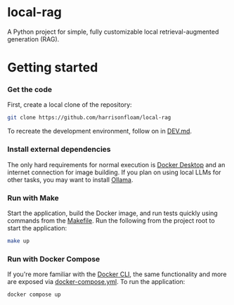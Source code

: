 # local-rag

A Python project for simple, fully customizable local retrieval-augmented generation (RAG).

# Getting started

### Get the code

First, create a local clone of the repository:
```bash
git clone https://github.com/harrisonfloam/local-rag
```

To recreate the development environment, follow on in [DEV.md](DEV.md).

### Install external dependencies

The only hard requirements for normal execution is [Docker Desktop](https://docs.docker.com/desktop/) and an internet connection for image building. If you plan on using local LLMs for other tasks, you may want to install [Ollama](https://ollama.com/download).

### Run with Make

Start the application, build the Docker image, and run tests quickly using commands from the [Makefile](Makefile). Run the following from the project root to start the application:

```bash
make up
```

### Run with Docker Compose

If you're more familiar with the [Docker CLI](https://docs.docker.com/reference/cli/docker/), the same functionality and more are exposed via [docker-compose.yml](docker-compose.yml). To run the application:

```bash
docker compose up
```